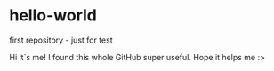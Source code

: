 # hello-world
first repository - just for test

Hi it`s me!
I found this whole GitHub super useful.
Hope it helps me :>
